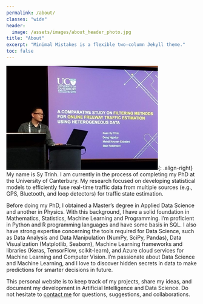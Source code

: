 ```yaml
---
permalink: /about/
classes: "wide"
header:
  image: /assets/images/about_header_photo.jpg
title: "About"
excerpt: "Minimal Mistakes is a flexible two-column Jekyll theme."
toc: false
---
```


![IEEE conference](/assets/images/about_photo.jpg){: .align-right} My name is Sy Trinh. I am currently in the process of completing my PhD at the University of Canterbury. My research focused on developing statistical models to efficiently fuse real-time traffic data from multiple sources (e.g., GPS, Bluetooth, and loop detectors) for traffic state estimation.

Before doing my PhD, I obtained a Master’s degree in Applied Data Science and another in Physics. With this background, I have a solid foundation in Mathematics, Statistics, Machine Learning and Programming. I’m proficient in Python and R programming languages and have some basis in SQL. I also have strong expertise concerning the tools required for Data Science, such as Data Analysis and Data Manipulation (NumPy, SciPy, Pandas), Data Visualization (Matplotlib, Seaborn), Machine Learning frameworks and libraries (Keras, TensorFlow, scikit-learn), and Azure cloud services for Machine Learning and Computer Vision. I’m passionate about Data Science and Machine Learning, and I love to discover hidden secrets in data to make predictions for smarter decisions in future.

This personal website is to keep track of my projects, share my ideas, and document my development in Artificial Intelligence and Data Science. Do not hesitate to [contact me](mailto:sytrinh89@gmail.com) for questions, suggestions, and collaborations.

